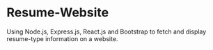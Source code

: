 # Resume-Website
Using Node.js, Express.js, React.js and Bootstrap to fetch and display resume-type information on a website.
